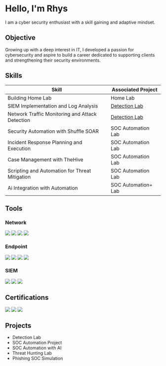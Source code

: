# Hello, I'm Rhys

I am a cyber security enthusiast with a skill gaining and adaptive mindset.

## Objective
Growing up with a deep interest in IT, I developed a passion for cybersecurity and aspire to build a career dedicated to supporting clients and strengthening their security environments.

## Skills

| Skill                                         | Associated Project         |
|-----------------------------------------------|----------------------------|
| Building Home Lab | Home Lab|
| SIEM Implementation and Log Analysis          | <a href="https://google.com">Detection Lab</a>|
| Network Traffic Monitoring and Attack Detection | <a href="https://google.com">Detection Lab</a>|
| Security Automation with Shuffle SOAR         | SOC Automation Lab|
| Incident Response Planning and Execution      | SOC Automation Lab|
| Case Management with TheHive                  | SOC Automation Lab|
| Scripting and Automation for Threat Mitigation | SOC Automation Lab|
| Ai Integration with Automation | SOC Automation+ Lab|
## Tools

### Network
<div>
    <img src="https://img.shields.io/badge/-Wireshark-1679A7?&style=for-the-badge&logo=Wireshark&logoColor=white" />
    <img src="https://img.shields.io/badge/-Suricata-EF3B2D?&style=for-the-badge&logo=Suricata&logoColor=white" />
    <img src="https://img.shields.io/badge/-Zeek-777BB4?&style=for-the-badge&logo=Zeek&logoColor=white" />
    <img src="https://img.shields.io/badge/-Brim-0A6E8C?&style=for-the-badge&logo=data:image/svg+xml;base64,PHN2ZyBmaWxsPSJ3aGl0ZSIgdmlld0JveD0iMCAwIDMyIDMyIiB4bWxucz0iaHR0cDovL3d3dy53My5vcmcvMjAwMC9zdmciPjxjaXJjbGUgY3g9IjE2IiBjeT0iMTYiIHI9IjE2IiBmaWxsPSIjZmZmIi8+PHRleHQgeD0iMTYiIHk9IjIxIiBmb250LXNpemU9IjEwIiBmb250LWZhbWlseT0iQXJpYWwiIHRleHQtYW5jaG9yPSJtaWRkbGUiIGZpbGw9IiMwQTZFOEMiPkI8L3RleHQ+PC9zdmc+&logoColor=white" />
</div>

### Endpoint
<div>
    <img src="https://img.shields.io/badge/-Microsoft_Defender_for_Endpoint-00A4EF?&style=for-the-badge&logo=Microsoft&logoColor=white" />
    <img src="https://img.shields.io/badge/-Velociraptor-4B275F?&style=for-the-badge&logo=Velociraptor&logoColor=white" />
    <img src="https://img.shields.io/badge/-Sysmon-4B275F?&style=for-the-badge&logo=windows&logoColor=white" />
    <img src="https://img.shields.io/badge/-Wazuh-0054A6?&style=for-the-badge&logo=shield&logoColor=white" />
</div>

### SIEM
<div>
    <img src="https://img.shields.io/badge/-Microsoft_Sentinel-0078D4?&style=for-the-badge&logo=Microsoft&logoColor=white" />
    <img src="https://img.shields.io/badge/-Splunk-000000?&style=for-the-badge&logo=Splunk&logoColor=white" />
    <img src="https://img.shields.io/badge/-Elastic-005571?&style=for-the-badge&logo=Elastic&logoColor=white" />
</div>

## Certifications
<div>
<img src="https://img.shields.io/badge/-Security%2B-FF0000?&style=for-the-badge&logo=CompTIA&logoColor=white" />
<img src="https://img.shields.io/badge/-Network%2B-007ACC?&style=for-the-badge&logo=CompTIA&logoColor=white" />
<img src="https://img.shields.io/badge/-A%2B-4D4D4D?&style=for-the-badge&logo=CompTIA&logoColor=white" />


## Projects
- Detection Lab
- SOC Automation Project
- SOC Automation with AI
- Threat Hunting Lab
- Phishing SOC Simulation
